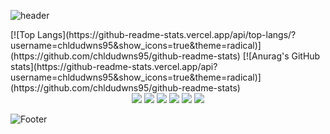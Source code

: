 ![header](https://capsule-render.vercel.app/api?type=transparent&section=header&color=auto&height=200&text=chldwns's&animation=fadeIn)

<div>
  [![Top Langs](https://github-readme-stats.vercel.app/api/top-langs/?username=chldudwns95&show_icons=true&theme=radical)](https://github.com/chldudwns95/github-readme-stats)
  [![Anurag's GitHub stats](https://github-readme-stats.vercel.app/api?username=chldudwns95&show_icons=true&theme=radical)](https://github.com/chldudwns95/github-readme-stats)
</div>

<div align = "center">
  <!--count-->
<!--   <a href="https://github.com/chldudwns95"> -->
  <a>
    <img src = "https://hits.seeyoufarm.com/api/count/incr/badge.svg?url=https%3A%2F%2Fgithub.com%2Fchldudwns95%2F&count_bg=%235F5A5A&title_bg=%235F5A5A&icon=smugmug.svg&icon_color=%23FFFFFF&title=%3AD&edge_flat=false)"/>
  </a>
  <img src="https://img.shields.io/badge/Spring-green?style=flat-square&logo=spring&logoColor=white"/>
  <img src="https://img.shields.io/badge/java-gray?style=flat-square&logo=java&logoColor=white"/>
  <img src="https://img.shields.io/badge/html-blue?style=flat-square&logo=html&logoColor=white"/>
  <img src="https://img.shields.io/badge/javascript-yellow?style=flat-square&logo=javascript&logoColor=white"/>
  <img src="https://img.shields.io/badge/oracle-skyblue?style=flat-square&logo=oracle&logoColor=white"/>
</div>

![Footer](https://capsule-render.vercel.app/api?type=waving&color=auto&height=200&section=footer)


<!--
**chldudwns95/chldudwns95** is a ✨ _special_ ✨ repository because its `README.md` (this file) appears on your GitHub profile.

Here are some ideas to get you started:

- 🔭 I’m currently working on ...
- 🌱 I’m currently learning ...
- 👯 I’m looking to collaborate on ...
- 🤔 I’m looking for help with ...
- 💬 Ask me about ...
- 📫 How to reach me: ...
- 😄 Pronouns: ...
- ⚡ Fun fact: ...
-->
